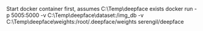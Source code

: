 Start docker container first, assumes C:\Temp\deepface exists
docker run -p 5005:5000 -v C:\Temp\deepface\dataset:/img_db -v C:\Temp\deepface\weights:/root/.deepface/weights serengil/deepface
